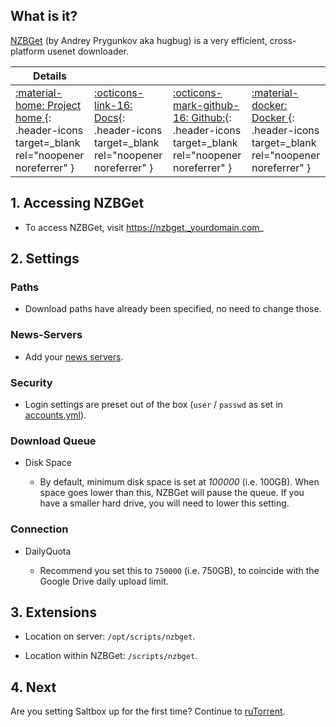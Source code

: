 ## What is it?

[NZBGet](https://nzbget.net/) (by Andrey Prygunkov aka hugbug) is a very efficient, cross-platform usenet downloader.

| Details     |             |             |             |
|-------------|-------------|-------------|-------------|
| [:material-home: Project home ](https://nzbget.net){: .header-icons target=_blank rel="noopener noreferrer" } | [:octicons-link-16: Docs](https://nzbget.net/documentation){: .header-icons target=_blank rel="noopener noreferrer" } | [:octicons-mark-github-16: Github:](https://github.com/nzbget/nzbget){: .header-icons target=_blank rel="noopener noreferrer" } | [:material-docker: Docker ](https://hub.docker.com/r/hotio/nzbget){: .header-icons target=_blank rel="noopener noreferrer" }|

## 1. Accessing NZBGet

- To access NZBGet, visit https://nzbget._yourdomain.com_

## 2. Settings


### Paths

- Download paths have already been specified, no need to change those.

### News-Servers

- Add your [news servers](../reference/usenet-torrent.md).

### Security

- Login settings are preset out of the box (`user` / `passwd` as set in [accounts.yml](../reference/accounts.md)).

### Download Queue

- Disk Space

    - By default, minimum disk space is set at _100000_ (i.e. 100GB). When space goes lower than this, NZBGet will pause the queue. If you have a smaller hard drive, you will need to lower this setting.

### Connection

- DailyQuota

    - Recommend you set this to `750000` (i.e. 750GB), to coincide with the Google Drive daily upload limit.


## 3. Extensions

- Location on server: `/opt/scripts/nzbget`.

- Location within NZBGet: `/scripts/nzbget`.

## 4. Next

Are you setting Saltbox up for the first time?  Continue to [ruTorrent](../rutorrent/).

